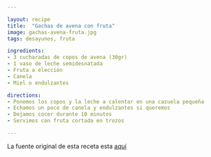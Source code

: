 ```yaml
---

layout: recipe
title:  "Gachas de avena con fruta"
image: gachas-avena-fruta.jpg
tags: desayunos, fruta

ingredients:
- 3 cucharadas de copos de avena (30gr)
- 1 vaso de leche semidesnatada
- Fruta a elección
- Canela
- Miel o endulzantes

directions:
- Ponemos los copos y la leche a calentar en una cazuela pequeña
- Echamos un poco de canela y endulzantes si queremos
- Dejamos cocer durante 10 minutos
- Servimos con fruta cortada en trozos

---
```


La fuente original de esta receta esta [aquí](http://www.yomecuidoblog.com/2015/02/5-recetas-de-gachas-de-avena-fit.html)  
